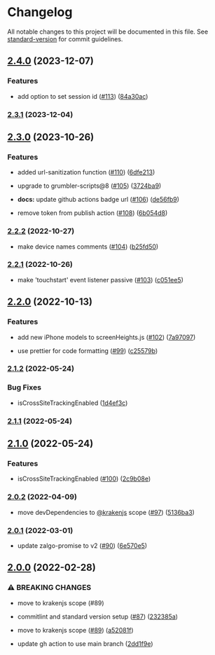 # Changelog

All notable changes to this project will be documented in this file. See [standard-version](https://github.com/conventional-changelog/standard-version) for commit guidelines.

## [2.4.0](https://github.com/krakenjs/belter/compare/v2.3.1...v2.4.0) (2023-12-07)


### Features

* add option to set session id ([#113](https://github.com/krakenjs/belter/issues/113)) ([84a30ac](https://github.com/krakenjs/belter/commit/84a30ac9c6706980f8d4f121266e7d9f4605e6d3))

### [2.3.1](https://github.com/krakenjs/belter/compare/v2.3.0...v2.3.1) (2023-12-04)

## [2.3.0](https://github.com/krakenjs/belter/compare/v2.2.2...v2.3.0) (2023-10-26)


### Features

* added url-sanitization function ([#110](https://github.com/krakenjs/belter/issues/110)) ([6dfe213](https://github.com/krakenjs/belter/commit/6dfe2134888682b745330887f03ae8504470e2e7))
* upgrade to grumbler-scripts@8 ([#105](https://github.com/krakenjs/belter/issues/105)) ([3724ba9](https://github.com/krakenjs/belter/commit/3724ba95101250e638d294ab2d95a8c4e442bf75))


* **docs:** update github actions badge url ([#106](https://github.com/krakenjs/belter/issues/106)) ([de56fb9](https://github.com/krakenjs/belter/commit/de56fb977468c09212dcacda936d453322b28e00))
* remove token from publish action ([#108](https://github.com/krakenjs/belter/issues/108)) ([6b054d8](https://github.com/krakenjs/belter/commit/6b054d83d2be457dd5c652549ee9f3c4a5a4b42d))

### [2.2.2](https://github.com/krakenjs/belter/compare/v2.2.1...v2.2.2) (2022-10-27)


* make device names comments ([#104](https://github.com/krakenjs/belter/issues/104)) ([b25fd50](https://github.com/krakenjs/belter/commit/b25fd50220c2b3eb7047f7fe1d7347f159187102))

### [2.2.1](https://github.com/krakenjs/belter/compare/v2.2.0...v2.2.1) (2022-10-26)


* make 'touchstart' event listener passive ([#103](https://github.com/krakenjs/belter/issues/103)) ([c051ee5](https://github.com/krakenjs/belter/commit/c051ee5138b57067f4f8e433111e865442ee3606))

## [2.2.0](https://github.com/krakenjs/belter/compare/v2.1.2...v2.2.0) (2022-10-13)


### Features

* add new iPhone models to screenHeights.js ([#102](https://github.com/krakenjs/belter/issues/102)) ([7a97097](https://github.com/krakenjs/belter/commit/7a970972babdba385248eb4cdf1d36922f5d39dc))


* use prettier for code formatting ([#99](https://github.com/krakenjs/belter/issues/99)) ([c25579b](https://github.com/krakenjs/belter/commit/c25579bd26ad7b80e064125277a67d1989bf429e))

### [2.1.2](https://github.com/krakenjs/belter/compare/v2.1.1...v2.1.2) (2022-05-24)


### Bug Fixes

* isCrossSiteTrackingEnabled ([1d4ef3c](https://github.com/krakenjs/belter/commit/1d4ef3c4887d36f141e5efda6d6b7fdf99e989ef))

### [2.1.1](https://github.com/krakenjs/belter/compare/v2.1.0...v2.1.1) (2022-05-24)

## [2.1.0](https://github.com/krakenjs/belter/compare/v2.0.2...v2.1.0) (2022-05-24)


### Features

* isCrossSiteTrackingEnabled ([#100](https://github.com/krakenjs/belter/issues/100)) ([2c9b08e](https://github.com/krakenjs/belter/commit/2c9b08e89400316846c3c5c802268640ff483808))

### [2.0.2](https://github.com/krakenjs/belter/compare/v2.0.1...v2.0.2) (2022-04-09)


* move devDependencies to [@krakenjs](https://github.com/krakenjs) scope ([#97](https://github.com/krakenjs/belter/issues/97)) ([5136ba3](https://github.com/krakenjs/belter/commit/5136ba33601d6936cbc1290c2d7c5258972d0269))

### [2.0.1](https://github.com/krakenjs/belter/compare/v2.0.0...v2.0.1) (2022-03-01)


* update zalgo-promise to v2 ([#90](https://github.com/krakenjs/belter/issues/90)) ([6e570e5](https://github.com/krakenjs/belter/commit/6e570e5388d6ad752f1ff88f0b3d6fb39f44f08d))

## [2.0.0](https://github.com/krakenjs/belter/compare/v1.0.190...v2.0.0) (2022-02-28)


### ⚠ BREAKING CHANGES

* move to krakenjs scope (#89)

* commitlint and standard version setup ([#87](https://github.com/krakenjs/belter/issues/87)) ([232385a](https://github.com/krakenjs/belter/commit/232385a3537d5d9fbb012cedd12d19f0d99a35f3))
* move to krakenjs scope ([#89](https://github.com/krakenjs/belter/issues/89)) ([a52081f](https://github.com/krakenjs/belter/commit/a52081f69610dd1251a8577ef15646e741efc14c))
* update gh action to use main branch ([2dd1f9e](https://github.com/krakenjs/belter/commit/2dd1f9ec794ed52877a7a06a6f6a3225a3ca9b85))
